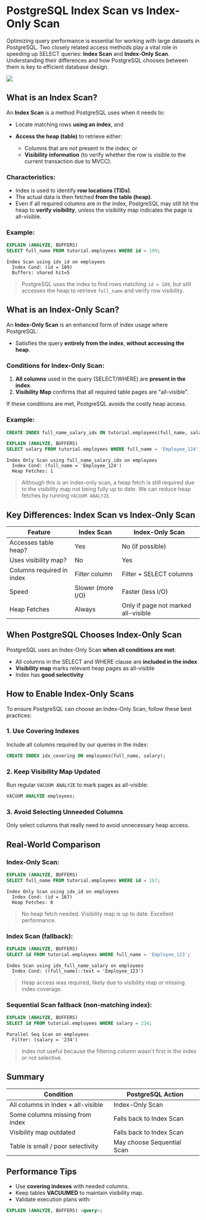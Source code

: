 # PostgreSQL Index Scan vs Index-Only Scan

Optimizing query performance is essential for working with large datasets in PostgreSQL. Two closely related access methods play a vital role in speeding up SELECT queries: **Index Scan** and **Index-Only Scan**. Understanding their differences and how PostgreSQL chooses between them is key to efficient database design.

[![](https://markdown-videos-api.jorgenkh.no/youtube/ZxqfSDND5bg)](https://youtu.be/ZxqfSDND5bg)

## What is an Index Scan?

An **Index Scan** is a method PostgreSQL uses when it needs to:

* Locate matching rows **using an index**, and
* **Access the heap (table)** to retrieve either:

  * Columns that are not present in the index, or
  * **Visibility information** (to verify whether the row is visible to the current transaction due to MVCC).

### Characteristics:

* Index is used to identify **row locations (TIDs)**.
* The actual data is then fetched **from the table (heap)**.
* Even if all required columns are in the index, PostgreSQL may still hit the heap to **verify visibility**, unless the visibility map indicates the page is all-visible.

### Example:

```sql
EXPLAIN (ANALYZE, BUFFERS)
SELECT full_name FROM tutorial.employees WHERE id = 189;
```

```text
Index Scan using idx_id on employees  
  Index Cond: (id = 189)
  Buffers: shared hit=5
```

> PostgreSQL uses the index to find rows matching `id = 189`, but still accesses the heap to retrieve `full_name` and verify row visibility.

## What is an Index-Only Scan?

An **Index-Only Scan** is an enhanced form of index usage where PostgreSQL:

* Satisfies the query **entirely from the index**, **without accessing the heap**.

### Conditions for Index-Only Scan:

1. **All columns** used in the query (SELECT/WHERE) are **present in the index**.
2. **Visibility Map** confirms that all required table pages are "all-visible".

If these conditions are met, PostgreSQL avoids the costly heap access.

### Example:

```sql
CREATE INDEX full_name_salary_idx ON tutorial.employees(full_name, salary);

EXPLAIN (ANALYZE, BUFFERS)
SELECT salary FROM tutorial.employees WHERE full_name = 'Employee_124';
```

```text
Index Only Scan using full_name_salary_idx on employees  
  Index Cond: (full_name = 'Employee_124')
  Heap Fetches: 1
```

> Although this is an index-only scan, a heap fetch is still required due to the visibility map not being fully up to date. We can reduce heap fetches by running `VACUUM ANALYZE`.

## Key Differences: Index Scan vs Index-Only Scan

| Feature                   | Index Scan        | Index-Only Scan                     |
| ------------------------- | ----------------- | ----------------------------------- |
| Accesses table heap?      | Yes               | No (if possible)                    |
| Uses visibility map?      | No                | Yes                                 |
| Columns required in index | Filter column     | Filter + SELECT columns             |
| Speed                     | Slower (more I/O) | Faster (less I/O)                   |
| Heap Fetches              | Always            | Only if page not marked all-visible |

## When PostgreSQL Chooses Index-Only Scan

PostgreSQL uses an Index-Only Scan **when all conditions are met**:

* All columns in the SELECT and WHERE clause are **included in the index**
* **Visibility map** marks relevant heap pages as all-visible
* Index has **good selectivity**

## How to Enable Index-Only Scans

To ensure PostgreSQL can choose an Index-Only Scan, follow these best practices:

### 1. Use Covering Indexes

Include all columns required by our queries in the index:

```sql
CREATE INDEX idx_covering ON employees(full_name, salary);
```

### 2. Keep Visibility Map Updated

Run regular `VACUUM ANALYZE` to mark pages as all-visible:

```sql
VACUUM ANALYZE employees;
```

### 3. Avoid Selecting Unneeded Columns

Only select columns that really need to avoid unnecessary heap access.

## Real-World Comparison

### Index-Only Scan:

```sql
EXPLAIN (ANALYZE, BUFFERS)
SELECT full_name FROM tutorial.employees WHERE id = 167;
```

```text
Index Only Scan using idx_id on employees  
  Index Cond: (id = 167)
  Heap Fetches: 0
```

> No heap fetch needed. Visibility map is up to date. Excellent performance.

### Index Scan (fallback):

```sql
EXPLAIN (ANALYZE, BUFFERS)
SELECT id FROM tutorial.employees WHERE full_name = 'Employee_123';
```

```text
Index Scan using idx_full_name_salary on employees  
  Index Cond: ((full_name)::text = 'Employee_123')
```

> Heap access was required, likely due to visibility map or missing index coverage.

### Sequential Scan fallback (non-matching index):

```sql
EXPLAIN (ANALYZE, BUFFERS)
SELECT id FROM tutorial.employees WHERE salary = 234;
```

```text
Parallel Seq Scan on employees  
  Filter: (salary = '234')
```

> Index not useful because the filtering column wasn't first in the index or not selective.

## Summary

| Condition                          | PostgreSQL Action          |
| ---------------------------------- | -------------------------- |
| All columns in index + all-visible | Index-Only Scan            |
| Some columns missing from index    | Falls back to Index Scan   |
| Visibility map outdated            | Falls back to Index Scan   |
| Table is small / poor selectivity  | May choose Sequential Scan |

## Performance Tips

* Use **covering indexes** with needed columns.
* Keep tables **VACUUMED** to maintain visibility map.
* Validate execution plans with:

```sql
EXPLAIN (ANALYZE, BUFFERS) <query>;
```